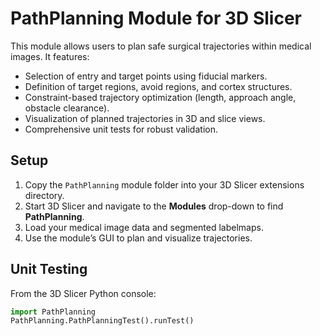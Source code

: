 # PathPlanning Module for 3D Slicer

This module allows users to plan safe surgical trajectories within medical images. It features:

- Selection of entry and target points using fiducial markers.
- Definition of target regions, avoid regions, and cortex structures.
- Constraint-based trajectory optimization (length, approach angle, obstacle clearance).
- Visualization of planned trajectories in 3D and slice views.
- Comprehensive unit tests for robust validation.

## Setup

1. Copy the `PathPlanning` module folder into your 3D Slicer extensions directory.  
2. Start 3D Slicer and navigate to the **Modules** drop-down to find **PathPlanning**.  
3. Load your medical image data and segmented labelmaps.  
4. Use the module’s GUI to plan and visualize trajectories.

## Unit Testing

From the 3D Slicer Python console:

```python
import PathPlanning
PathPlanning.PathPlanningTest().runTest()
